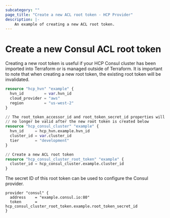 ```yaml
---
subcategory: ""
page_title: "Create a new ACL root token - HCP Provider"
description: |-
    An example of creating a new ACL root token.
---
```


# Create a new Consul ACL root token

Creating a new root token is useful if your HCP Consul cluster has been imported into Terraform
or is managed outside of Terraform. It is important to note that when creating a new root token,
the existing root token will be invalidated.

```terraform
resource "hcp_hvn" "example" {
  hvn_id         = var.hvn_id
  cloud_provider = "aws"
  region         = "us-west-2"
}

// The root_token_accessor_id and root_token_secret_id properties will
// no longer be valid after the new root token is created below
resource "hcp_consul_cluster" "example" {
  hvn_id     = hcp_hvn.example.hvn_id
  cluster_id = var.cluster_id
  tier       = "development"
}

// Create a new ACL root token
resource "hcp_consul_cluster_root_token" "example" {
  cluster_id = hcp_consul_cluster.example.cluster_id
}
```

The secret ID of this root token can be used to configure the Consul provider.

```
provider "consul" {
  address    = "example.consul.io:80"
  token      = hcp_consul_cluster_root_token.example.root_token_secret_id
}
```